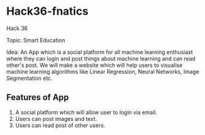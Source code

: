 
# Hack36-fnatics 
Hack 36 

Topic: Smart Education 

Idea: An App which is a social platform for all machine learning enthusiast where they can login and post things about machine learning and can read other's post. We will make a website which will help users to visualise machine learning algorithms like Linear Regression, Neural Networks, Image Segmentation etc. 
## Features of App 
1. A social platform which will allow user to login via email. 
2. Users can post images and text. 
3. Users can read post of other users.